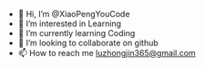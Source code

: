 - 👋 Hi, I’m @XiaoPengYouCode
- 👀 I’m interested in Learning
- 🌱 I’m currently learning Coding
- 💞️ I’m looking to collaborate on github
- 📫 How to reach me luzhongjin365@gmail.com

<!---
XiaoPengYouCode/XiaoPengYouCode is a ✨ special ✨ repository because its `README.md` (this file) appears on your GitHub profile.
You can click the Preview link to take a look at your changes.
--->
